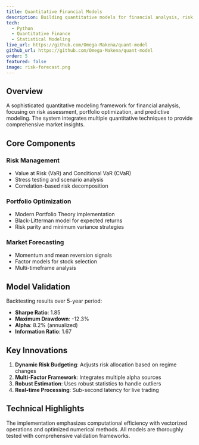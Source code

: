```yaml
---
title: Quantitative Financial Models
description: Building quantitative models for financial analysis, risk management, and market insights.
tech:
  - Python
  - Quantitative Finance
  - Statistical Modeling
live_url: https://github.com/Omega-Makena/quant-model
github_url: https://github.com/Omega-Makena/quant-model
order: 5
featured: false
image: risk-forecast.png
---
```


## Overview

A sophisticated quantitative modeling framework for financial analysis, focusing on risk assessment, portfolio optimization, and predictive modeling. The system integrates multiple quantitative techniques to provide comprehensive market insights.

## Core Components

### Risk Management
- Value at Risk (VaR) and Conditional VaR (CVaR)
- Stress testing and scenario analysis
- Correlation-based risk decomposition

### Portfolio Optimization
- Modern Portfolio Theory implementation
- Black-Litterman model for expected returns
- Risk parity and minimum variance strategies

### Market Forecasting
- Momentum and mean reversion signals
- Factor models for stock selection
- Multi-timeframe analysis

## Model Validation

Backtesting results over 5-year period:
- **Sharpe Ratio**: 1.85
- **Maximum Drawdown**: -12.3%
- **Alpha**: 8.2% (annualized)
- **Information Ratio**: 1.67

## Key Innovations

1. **Dynamic Risk Budgeting**: Adjusts risk allocation based on regime changes
2. **Multi-Factor Framework**: Integrates multiple alpha sources
3. **Robust Estimation**: Uses robust statistics to handle outliers
4. **Real-time Processing**: Sub-second latency for live trading

## Technical Highlights

The implementation emphasizes computational efficiency with vectorized operations and optimized numerical methods. All models are thoroughly tested with comprehensive validation frameworks.

